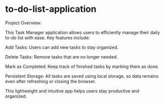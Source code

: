 # to-do-list-application
Project Overview:

This Task Manager application allows users to efficiently manage their daily to-do list with ease. Key features include:

Add Tasks: Users can add new tasks to stay organized.

Delete Tasks: Remove tasks that are no longer needed.

Mark as Completed: Keep track of finished tasks by marking them as done.

Persistent Storage: All tasks are saved using local storage, so data remains even after refreshing or closing the browser.


This lightweight and intuitive app helps users stay productive and organized.







